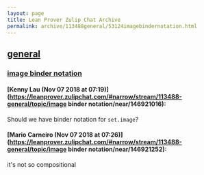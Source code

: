 ```yaml
---
layout: page
title: Lean Prover Zulip Chat Archive 
permalink: archive/113488general/53124imagebindernotation.html
---
```


## [general](index.html)
### [image binder notation](53124imagebindernotation.html)

#### [Kenny Lau (Nov 07 2018 at 07:19)](https://leanprover.zulipchat.com/#narrow/stream/113488-general/topic/image binder notation/near/146921016):
Should we have binder notation for `set.image`?

#### [Mario Carneiro (Nov 07 2018 at 07:26)](https://leanprover.zulipchat.com/#narrow/stream/113488-general/topic/image binder notation/near/146921252):
it's not so compositional

